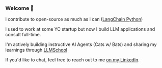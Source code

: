 ### Welcome 👋

I contribute to open-source as much as I can ([LangChain Python](https://github.com/langchain-ai/langchain))

I used to work at some YC startup but now I build LLM applications and consult full-time.

I'm actively building instructive AI Agents (Cats w/ Bats) and sharing my learnings through [LLMSchool](https://www.youtube.com/channel/UC3xGUI2ENj-86adpm-USKbg)

If you'd like to chat, feel free to reach out to me [on my LinkedIn](https://www.linkedin.com/in/haiphunghiem/).
